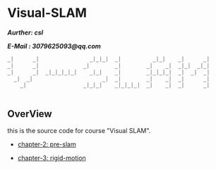 # Visual-SLAM



___Aurther: csl___

___E-Mail : 3079625093@qq.com___

```cpp
_|      _|                _|_|_|  _|          _|_|    _|      _|  
_|      _|              _|        _|        _|    _|  _|_|  _|_|  
_|      _|  _|_|_|_|_|    _|_|    _|        _|_|_|_|  _|  _|  _|  
  _|  _|                      _|  _|        _|    _|  _|      _|  
    _|                  _|_|_|    _|_|_|_|  _|    _|  _|      _|  
                                                                  
```

## OverView

this is the source code for course "Visual SLAM".

+ [chapter-2: pre-slam](./chp2-pre-slam/)

+ [chapter-3: rigid-motion](./chp3-rigid-motion/)